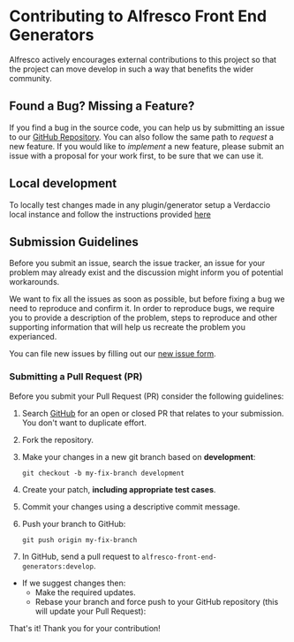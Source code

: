 # Contributing to Alfresco Front End Generators

Alfresco actively encourages external contributions to this project so that the project can move develop in such a way that benefits the wider community.

## Found a Bug? Missing a Feature?

If you find a bug in the source code, you can help us by submitting an issue to our [GitHub Repository](https://github.com/Alfresco/alfresco-front-end-generators/issues/new). You can also follow the same path to *request* a new feature. If you would like to *implement* a new feature, please submit an issue with a proposal for your work first, to be sure that we can use it.

## Local development
To locally test changes made in any plugin/generator setup a Verdaccio local instance and follow the instructions provided [here](./verdaccio.md)

## Submission Guidelines

Before you submit an issue, search the issue tracker, an issue for your problem may already exist
and the discussion might inform you of potential workarounds.

We want to fix all the issues as soon as possible, but before fixing a bug we need to reproduce and confirm it.
In order to reproduce bugs, we require you to provide a description of the problem, steps to reproduce and other supporting information that will help us recreate the problem you experianced.

You can file new issues by filling out our [new issue form](https://github.com/Alfresco/alfresco-front-end-generators/issues/new).

### Submitting a Pull Request (PR)

Before you submit your Pull Request (PR) consider the following guidelines:

1. Search [GitHub](https://github.com/Alfresco/alfresco-front-end-generators/pulls) for an open or closed PR
  that relates to your submission. You don't want to duplicate effort.
1. Fork the repository.
1. Make your changes in a new git branch based on **development**:

    ```shell
    git checkout -b my-fix-branch development
    ```

1. Create your patch, **including appropriate test cases**.
1. Commit your changes using a descriptive commit message.
1. Push your branch to GitHub:

    ```shell
    git push origin my-fix-branch
    ```

1. In GitHub, send a pull request to `alfresco-front-end-generators:develop`.
* If we suggest changes then:
  * Make the required updates.
  * Rebase your branch and force push to your GitHub repository (this will update your Pull Request):

That's it! Thank you for your contribution!
